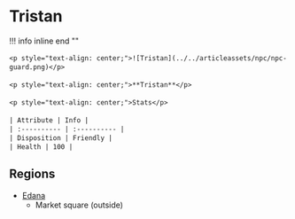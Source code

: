 # **Tristan**

!!! info inline end ""

    <p style="text-align: center;">![Tristan](../../articleassets/npc/npc-guard.png)</p>

    <p style="text-align: center;">**Tristan**</p>

    <p style="text-align: center;">Stats</p>

    | Attribute | Info |
    | :---------- | :---------- |
    | Disposition | Friendly |
    | Health | 100 |

## **Regions**

- [Edana](../../Regions/Edana.md)
	- Market square (outside)
